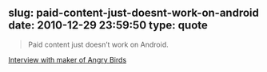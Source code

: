 slug: paid-content-just-doesnt-work-on-android
date: 2010-12-29 23:59:50
type: quote
---

> Paid content just doesn’t work on Android.

[Interview with maker of Angry Birds](http://technmarketing.com/iphone/peter-vesterbacka-maker-of-angry-birds-talks-about-the-birds-apple-android-nokia-and-palmhp/)
